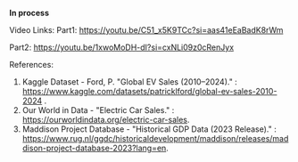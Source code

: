 **In process**

Video Links:
Part1:
https://youtu.be/C51_x5K9TCc?si=aas41eEaBadK8rWm

Part2:
https://youtu.be/1xwoMoDH-dI?si=cxNLi09z0cRenJyx


References:
1. Kaggle Dataset - Ford, P. "Global EV Sales (2010–2024)." : https://www.kaggle.com/datasets/patricklford/global-ev-sales-2010-2024 . 
2. Our World in Data - "Electric Car Sales." : https://ourworldindata.org/electric-car-sales. 
3. Maddison Project Database - "Historical GDP Data (2023 Release)." : https://www.rug.nl/ggdc/historicaldevelopment/maddison/releases/maddison-project-database-2023?lang=en.

